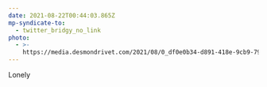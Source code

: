 ```yaml
---
date: 2021-08-22T00:44:03.865Z
mp-syndicate-to:
  - twitter_bridgy_no_link
photo:
  - >-
    https://media.desmondrivet.com/2021/08/0_df0e0b34-d891-418e-9cb9-79c9654193bc.jpg
---
```


Lonely
